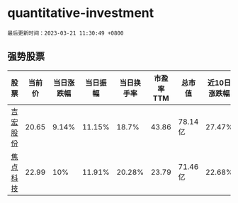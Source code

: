 # quantitative-investment

`最后更新时间：2023-03-21 11:30:49 +0800`

## 强势股票

|股票|当前价|当日涨跌幅|当日振幅|当日换手率|市盈率TTM|总市值|近10日涨跌幅|
|----|----|----|----|----|----|----|----|
|[吉宏股份](https://xueqiu.com/S/SZ002803)|20.65|9.14%|11.15%|18.7%|43.86|78.14亿|27.47%|
|[焦点科技](https://xueqiu.com/S/SZ002315)|22.99|10%|11.91%|20.28%|23.79|71.46亿|22.68%|
